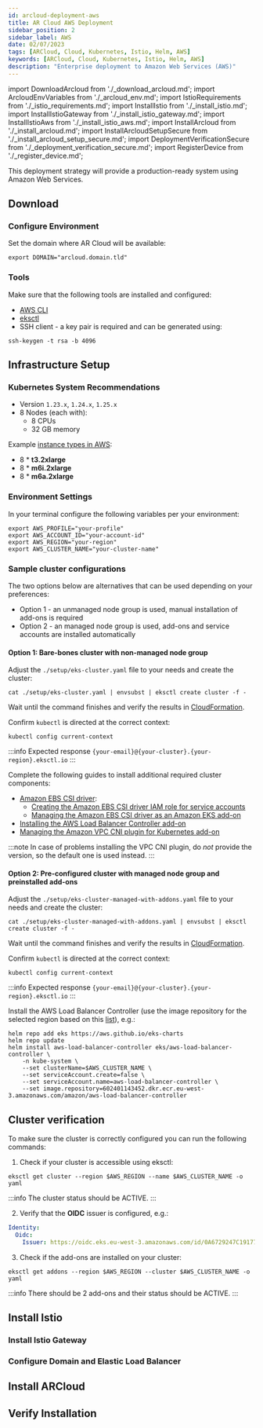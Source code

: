 ```yaml
---
id: arcloud-deployment-aws
title: AR Cloud AWS Deployment
sidebar_position: 2
sidebar_label: AWS
date: 02/07/2023
tags: [ARCloud, Cloud, Kubernetes, Istio, Helm, AWS]
keywords: [ARCloud, Cloud, Kubernetes, Istio, Helm, AWS]
description: "Enterprise deployment to Amazon Web Services (AWS)"
---
```

import DownloadArcloud from './_download_arcloud.md';
import ArcloudEnvVariables from './_arcloud_env.md';
import IstioRequirements from './_istio_requirements.md';
import InstallIstio from './_install_istio.md';
import InstallIstioGateway from './_install_istio_gateway.md';
import InstallIstioAws from './_install_istio_aws.md';
import InstallArcloud from './_install_arcloud.md';
import InstallArcloudSetupSecure from './_install_arcloud_setup_secure.md';
import DeploymentVerificationSecure from './_deployment_verification_secure.md';
import RegisterDevice from './_register_device.md';

This deployment strategy will provide a production-ready system using Amazon Web Services.

## Download

<DownloadArcloud />

### Configure Environment

<ArcloudEnvVariables />

Set the domain where AR Cloud will be available:

```shell
export DOMAIN="arcloud.domain.tld"
```

### Tools

Make sure that the following tools are installed and configured:

- [AWS CLI](https://docs.aws.amazon.com/cli/latest/userguide/cli-chap-getting-started.html)
- [eksctl](https://docs.aws.amazon.com/eks/latest/userguide/eksctl.html)
- SSH client - a key pair is required and can be generated using:

```shell
ssh-keygen -t rsa -b 4096
```

## Infrastructure Setup

### Kubernetes System Recommendations

- Version `1.23.x`, `1.24.x`, `1.25.x`
- 8 Nodes (each with):
  - 8 CPUs
  - 32 GB memory

Example [instance types in AWS](https://aws.amazon.com/ec2/instance-types/):

- 8 * **t3.2xlarge**
- 8 * **m6i.2xlarge**
- 8 * **m6a.2xlarge**

### Environment Settings

In your terminal configure the following variables per your environment:

```shell
export AWS_PROFILE="your-profile"
export AWS_ACCOUNT_ID="your-account-id"
export AWS_REGION="your-region"
export AWS_CLUSTER_NAME="your-cluster-name"
```

### Sample cluster configurations

The two options below are alternatives that can be used depending on your preferences:

- Option 1 - an unmanaged node group is used, manual installation of add-ons is required
- Option 2 - an managed node group is used, add-ons and service accounts are installed automatically

#### Option 1: Bare-bones cluster with non-managed node group

Adjust the `./setup/eks-cluster.yaml` file to your needs and create the cluster:

```shell
cat ./setup/eks-cluster.yaml | envsubst | eksctl create cluster -f -
```

Wait until the command finishes and verify the results in [CloudFormation](https://console.aws.amazon.com/cloudformation).

Confirm `kubectl` is directed at the correct context:

```shell
kubectl config current-context
```

:::info Expected response
`{your-email}@{your-cluster}.{your-region}.eksctl.io`
:::

Complete the following guides to install additional required cluster components:

- [Amazon EBS CSI driver](https://docs.aws.amazon.com/eks/latest/userguide/ebs-csi.html):
  - [Creating the Amazon EBS CSI driver IAM role for service accounts](https://docs.aws.amazon.com/eks/latest/userguide/csi-iam-role.html)
  - [Managing the Amazon EBS CSI driver as an Amazon EKS add-on](https://docs.aws.amazon.com/eks/latest/userguide/managing-ebs-csi.html)
- [Installing the AWS Load Balancer Controller add-on](https://docs.aws.amazon.com/eks/latest/userguide/aws-load-balancer-controller.html)
- [Managing the Amazon VPC CNI plugin for Kubernetes add-on](https://docs.aws.amazon.com/eks/latest/userguide/managing-vpc-cni.html)

:::note
In case of problems installing the VPC CNI plugin, do *not* provide the version, so the default one is used instead.
:::

#### Option 2: Pre-configured cluster with managed node group and preinstalled add-ons

Adjust the `./setup/eks-cluster-managed-with-addons.yaml` file to your needs and create
the cluster:

```shell
cat ./setup/eks-cluster-managed-with-addons.yaml | envsubst | eksctl create cluster -f -
```

Wait until the command finishes and verify the results in [CloudFormation](https://console.aws.amazon.com/cloudformation).

Confirm `kubectl` is directed at the correct context:

```shell
kubectl config current-context
```

:::info Expected response
`{your-email}@{your-cluster}.{your-region}.eksctl.io`
:::

Install the AWS Load Balancer Controller (use the image repository for the selected region based on this
[list](https://docs.aws.amazon.com/eks/latest/userguide/add-ons-images.html)), e.g.:

```shell showLineNumbers
helm repo add eks https://aws.github.io/eks-charts
helm repo update
helm install aws-load-balancer-controller eks/aws-load-balancer-controller \
    -n kube-system \
    --set clusterName=$AWS_CLUSTER_NAME \
    --set serviceAccount.create=false \
    --set serviceAccount.name=aws-load-balancer-controller \
    --set image.repository=602401143452.dkr.ecr.eu-west-3.amazonaws.com/amazon/aws-load-balancer-controller
```

## Cluster verification

To make sure the cluster is correctly configured you can run the following commands:

1. Check if your cluster is accessible using eksctl:

```shell
eksctl get cluster --region $AWS_REGION --name $AWS_CLUSTER_NAME -o yaml
```

:::info
The cluster status should be ACTIVE.
:::

2. Verify that the **OIDC** issuer is configured, e.g.:

```yaml
Identity:
  Oidc:
    Issuer: https://oidc.eks.eu-west-3.amazonaws.com/id/0A6729247C19177211F7EE71E85F9F50
```

3. Check if the add-ons are installed on your cluster:

```shell
eksctl get addons --region $AWS_REGION --cluster $AWS_CLUSTER_NAME -o yaml
```

:::info
There should be 2 add-ons and their status should be ACTIVE.
:::

## Install Istio

<IstioRequirements />

<InstallIstio />

### Install Istio Gateway

<InstallIstioGateway />

### Configure Domain and Elastic Load Balancer

<InstallIstioAws />

## Install ARCloud

<InstallArcloud />

<InstallArcloudSetupSecure />

## Verify Installation

<DeploymentVerificationSecure />

<RegisterDevice />
